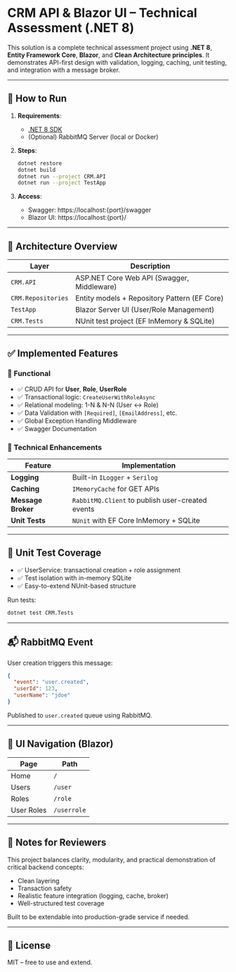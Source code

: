# CRM API & Blazor UI – Technical Assessment (.NET 8)

This solution is a complete technical assessment project using **.NET 8**, **Entity Framework Core**, **Blazor**, and **Clean Architecture principles**. It demonstrates API-first design with validation, logging, caching, unit testing, and integration with a message broker.

---

## 🚀 How to Run

1. **Requirements**:
   - [.NET 8 SDK](https://dotnet.microsoft.com/download)
   - (Optional) RabbitMQ Server (local or Docker)

2. **Steps**:
   ```bash
   dotnet restore
   dotnet build
   dotnet run --project CRM.API
   dotnet run --project TestApp
   ```

3. **Access**:
   - Swagger: https://localhost:{port}/swagger
   - Blazor UI: https://localhost:{port}/

---

## 🧱 Architecture Overview

| Layer              | Description                                   |
|--------------------|-----------------------------------------------|
| `CRM.API`          | ASP.NET Core Web API (Swagger, Middleware)    |
| `CRM.Repositories` | Entity models + Repository Pattern (EF Core)  |
| `TestApp`          | Blazor Server UI (User/Role Management)       |
| `CRM.Tests`        | NUnit test project (EF InMemory & SQLite)     |

---

## ✅ Implemented Features

### 📘 Functional

- ✅ CRUD API for **User**, **Role**, **UserRole**
- ✅ Transactional logic: `CreateUserWithRoleAsync`
- ✅ Relational modeling: 1-N & N-N (User ↔ Role)
- ✅ Data Validation with `[Required]`, `[EmailAddress]`, etc.
- ✅ Global Exception Handling Middleware
- ✅ Swagger Documentation

### 🔧 Technical Enhancements

| Feature         | Implementation                            |
|-----------------|---------------------------------------------|
| **Logging**     | Built-in `ILogger` + `Serilog`              |
| **Caching**     | `IMemoryCache` for GET APIs                 |
| **Message Broker** | `RabbitMQ.Client` to publish user-created events |
| **Unit Tests**  | `NUnit` with EF Core InMemory + SQLite      |

---

## 🧪 Unit Test Coverage

- ✅ UserService: transactional creation + role assignment
- ✅ Test isolation with in-memory SQLite
- ✅ Easy-to-extend NUnit-based structure

Run tests:
```bash
dotnet test CRM.Tests
```

---

## 📬 RabbitMQ Event

User creation triggers this message:
```json
{
  "event": "user.created",
  "userId": 123,
  "userName": "jdoe"
}
```

Published to `user.created` queue using RabbitMQ.

---

## 📂 UI Navigation (Blazor)

| Page       | Path        |
|------------|-------------|
| Home       | `/`         |
| Users      | `/user`     |
| Roles      | `/role`     |
| User Roles | `/userrole` |

---

## 🧠 Notes for Reviewers

This project balances clarity, modularity, and practical demonstration of critical backend concepts:
- Clean layering
- Transaction safety
- Realistic feature integration (logging, cache, broker)
- Well-structured test coverage

Built to be extendable into production-grade service if needed.

---

## 📄 License

MIT – free to use and extend.
